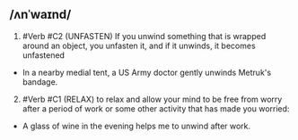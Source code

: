 ##   /ʌnˈwaɪnd/
1. #Verb
#C2
(UNFASTEN)
If you unwind something that is wrapped around an object, you unfasten it, and if it unwinds, it becomes unfastened

- In a nearby medial tent, a US Army doctor gently unwinds Metruk's bandage.

2. #Verb 
#C1
(RELAX)
to relax and allow your mind to be free from worry after a period of work or some other activity that has made you worried:

- A glass of wine in the evening helps me to unwind after work.